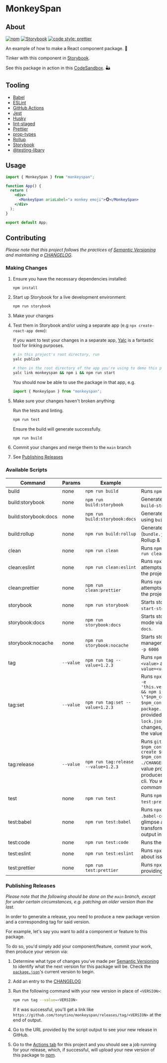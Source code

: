 # MonkeySpan

## About

[![npm](https://img.shields.io/npm/v/monkeyspan/latest.svg)](https://www.npmjs.com/package/monkeyspan)
[![Storybook](https://cdn.jsdelivr.net/gh/storybookjs/brand@master/badge/badge-storybook.svg)](https://monkeyspan.netlify.app/)
[![code style: prettier](https://img.shields.io/badge/code_style-prettier-ff69b4.svg)](https://github.com/prettier/prettier)

An example of how to make a React component package. 🐒

Tinker with this component in [Storybook].

See this package in action in this [CodeSandbox](https://codesandbox.io/s/nervous-frost-r0qcp?file=/src/App.js). 🏜

## Tooling

- [Babel](https://babeljs.io/)
- [ESLint](https://eslint.org/)
- [GitHub Actions](https://github.com/features/actions)
- [Jest](https://jestjs.io/)
- [Husky](https://github.com/typicode/husky)
- [lint-staged](https://github.com/okonet/lint-staged)
- [Prettier](https://prettier.io/)
- [prop-types](https://www.npmjs.com/package/prop-types)
- [Rollup](https://rollupjs.org/guide/en/)
- [Storybook](https://storybook.js.org/)
- [@testing-libary](https://testing-library.com/)

## Usage

```jsx
import { MonkeySpan } from "monkeyspan";

function App() {
  return (
    <div>
      <MonkeySpan ariaLabel="a monkey emoji">🐵</MonkeySpan>
    </div>
  );
}

export default App;
```

## Contributing

_Please note that this project follows the practices of [Semantic Versioning] and maintaining a [CHANGELOG]._

### Making Changes

1. Ensure you have the necessary dependencies installed:

   ```bash
   npm install
   ```

2. Start up Storybook for a live development environment:

   ```bash
   npm run storybook
   ```

3. Make your changes

4. Test them in Storybook and/or using a separate app (e.g `npx create-react-app demo`):

   If you want to test your changes in a separate app, [Yalc](https://github.com/wclr/yalc) is a fantastic tool for linking purposes.

   ```bash
   # in this project's root directory, run
   yalc publish

   # then in the root directory of the app you're using to demo this package, run:
   yalc link monkeyspan && npm i && npm run start
   ```

   You should now be able to use the package in that app, e.g.

   ```jsx
   import { MonkeySpan } from "monkeyspan";
   ```

5. Make sure your changes haven't broken anything:

   Run the tests and linting.

   ```bash
   npm run test
   ```

   Ensure the build will generate successfully.

   ```bash
   npm run build
   ```

6. Commit your changes and merge them to the `main` branch

7. See [Publishing Releases](#publishing-releases)

### Available Scripts

| Command | Params | Example | Purpose
| - | - | - | - |
| build | none | `npm run build` | Runs `npm run build:rollup` |
| build:storybook | none | `npm run build:storybook` | Generates a build for storybook using `build-storybook`. |
| build:storybook:docs | none | `npm run build:storybook:docs` | Generates a build for storybook docs using `build-storybook --docs`. |
| build:rollup | none | `npm run build:rollup` | Generates a build and source map (`bundle.js` & `bundle.js.map`) using Rollup & Babel. |
| clean | none | `npm run clean` | Runs `npm run clean:eslint` and `npm run clean:prettier` |
| clean:eslint | none | `npm run clean:eslint` | Runs `npx eslint --fix .`, which attempts to resolve all eslint issues in the project. |
| clean:prettier | none | `npm run clean:prettier` | Runs `npx prettier --write .`, which attempts to resolve all prettier issues in the project. |
| storybook | none | `npm run storybook` | Starts storybook on port 6006 via `start-storybook -p 6006`. |
| storybook:docs | none | `npm run storybook:docs` | Starts storybook on port 6006 in docs mode via `start-storybook -p 6006 --docs`. |
| storybook:nocache | none | `npm run storybook:nocache` | Starts storybook on port 6006 without manager caching via `start-storybook -p 6006 --no-manager-cache`. |
| tag | `--value` | `npm run tag --value=1.2.3` | Runs `npm run tag:set --value=<value>` and `npm run tag:release --value=<value>` |
| tag:set | `--value` | `npm run tag:set --value=1.2.3` | Runs `npx json -I -f ./package.json -e 'this.version=\"$npm_config_value\"' && npm i && git ci -am \"$npm_config_value\" && git tag $npm_config_value`, which updates the `package.json` version to the value provided, updates the `package-lock.json`, generates a commit for the changes, and tags the commit using the value provided. |
| tag:release | `--value` | `npm run tag:release --value=1.2.3` | Runs `git push origin $npm_config_value && gh release create $npm_config_value --title $npm_config_value --notes-file ./CHANGELOG.md`, which pushes the tag value provided to GitHub, then produces a release for it using the `gh` cli. _You will need the [gh cli](https://github.com/cli/cli) for this command to work._ |
| test | none | `npm run test` | Runs `npm run test:eslint` and `npm run test:prettier` and `npm run test:code` |
| test:babel | none | `npm run test:babel` | Runs `npx babel src --out-dir .babel-config-test/`, providing a glimpse at how babel's current config transforms the src code. Find the output in `.babel-config-test/`. |
| test:code | none | `npm run test:code` | Runs the test suite via `npx jest`. |
| test:eslint | none | `npm run test:eslint` | Runs `npx eslint .`, providing info about issues. |
| test:prettier | none | `npm run test:prettier` | Runs `npx prettier --check .`, providing info about issues. |

### Publishing Releases

_Please note that the following should be done on the `main` branch, except for under certain circumstances, e.g. patching an older version than the last._

In order to generate a release, you need to produce a new package version and a corresponding tag for said version.

For example, let's say you want to add a component or feature to this package.

To do so, you'd simply add your component/feature, commit your work, then produce your version via:

1. Determine what type of changes you've made per [Semantic Versioning] to identify what the next version for this package will be. Check the [`package.json`](./package.json)'s current version to begin.
2. Add an entry to the [CHANGELOG]
3. Run the following command with your new version in place of `<VERSION>`:

   ```bash
   npm run tag --value=<VERSION>
   ```

   If it was successful, you'll get a link like `https://github.com/tonytino/monkeyspan/releases/tag/<VERSION>` at the end of output.

4. Go to the URL provided by the script output to see your new release in GitHub.

5. Go to the [Actions tab](https://github.com/tonytino/monkeyspan/actions) for this project and you should see a job running for your release, which, if successful, will upload your new version of this package to [npm].

<!-- README META RESOURCES -->

[CHANGELOG]: ./CHANGELOG.md
[npm]: https://www.npmjs.com/package/monkeyspan
[Semantic Versioning]: https://semver.org
[Storybook]: https://monkeyspan.netlify.app/
